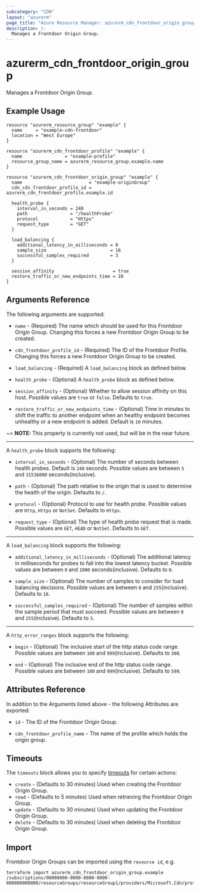 ```yaml
---
subcategory: "CDN"
layout: "azurerm"
page_title: "Azure Resource Manager: azurerm_cdn_frontdoor_origin_group"
description: |-
  Manages a Frontdoor Origin Group.
---
```


# azurerm_cdn_frontdoor_origin_group

Manages a Frontdoor Origin Group.

## Example Usage

```hcl
resource "azurerm_resource_group" "example" {
  name     = "example-cdn-frontdoor"
  location = "West Europe"
}

resource "azurerm_cdn_frontdoor_profile" "example" {
  name                = "example-profile"
  resource_group_name = azurerm_resource_group.example.name
}

resource "azurerm_cdn_frontdoor_origin_group" "example" {
  name                         = "example-originGroup"
  cdn_cdn_frontdoor_profile_id = azurerm_cdn_frontdoor_profile.example.id

  health_probe {
    interval_in_seconds = 240
    path                = "/healthProbe"
    protocol            = "Https"
    request_type        = "GET"
  }

  load_balancing {
    additional_latency_in_milliseconds = 0
    sample_size                        = 16
    successful_samples_required        = 3
  }

  session_affinity                      = true
  restore_traffic_or_new_endpoints_time = 10
}
```

## Arguments Reference

The following arguments are supported:

* `name` - (Required) The name which should be used for this Frontdoor Origin Group. Changing this forces a new Frontdoor Origin Group to be created.

* `cdn_frontdoor_profile_id` - (Required) The ID of the Frontdoor Profile. Changing this forces a new Frontdoor Origin Group to be created.

* `load_balancing` - (Required) A `load_balancing` block as defined below.

* `health_probe` - (Optional) A `health_probe` block as defined below.

* `session_affinity` - (Optional) Whether to allow session affinity on this host. Possible values are `true` or `false`. Defaults to `true`.

* `restore_traffic_or_new_endpoints_time` - (Optional) Time in minutes to shift the traffic to another endpoint when an healthy endpoint becomes unhealthy or a new endpoint is added. Default is `10` minutes.

~> **NOTE:** This property is currently not used, but will be in the near future.

---

A `health_probe` block supports the following:

* `interval_in_seconds` - (Optional) The number of seconds between health probes. Default is `240` seconds. Possible values are between `5` and `31536000` seconds(inclusive).

* `path` - (Optional) The path relative to the origin that is used to determine the health of the origin. Defaults to `/`.

* `protocol` - (Optional) Protocol to use for health probe. Possible values are `Http`, `Https` or `NotSet`. Defaults to `Https`.

* `request_type` - (Optional) The type of health probe request that is made. Possible values are `GET`, `HEAD` or `NotSet`. Defaults to `GET`.

---

A `load_balancing` block supports the following:

* `additional_latency_in_milliseconds` - (Optional) The additional latency in milliseconds for probes to fall into the lowest latency bucket. Possible values are between `0` and `1000` seconds(inclusive). Defaults to `0`.

* `sample_size` - (Optional) The number of samples to consider for load balancing decisions. Possible values are between `0` and `255`(inclusive). Defaults to `16`.

* `successful_samples_required` - (Optional) The number of samples within the sample period that must succeed. Possible values are between `0` and `255`(inclusive). Defaults to `3`.

---

A `http_error_ranges` block supports the following:

* `begin` - (Optional) The inclusive start of the http status code range. Possible values are between `100` and `999`(inclusive). Defaults to `300`.

* `end` - (Optional) The inclusive end of the http status code range. Possible values are between `100` and `999`(inclusive). Defaults to `599`.

## Attributes Reference

In addition to the Arguments listed above - the following Attributes are exported:

* `id` - The ID of the Frontdoor Origin Group.

* `cdn_frontdoor_profile_name` - The name of the profile which holds the origin group.

## Timeouts

The `timeouts` block allows you to specify [timeouts](https://www.terraform.io/docs/configuration/resources.html#timeouts) for certain actions:

* `create` - (Defaults to 30 minutes) Used when creating the Frontdoor Origin Group.
* `read` - (Defaults to 5 minutes) Used when retrieving the Frontdoor Origin Group.
* `update` - (Defaults to 30 minutes) Used when updating the Frontdoor Origin Group.
* `delete` - (Defaults to 30 minutes) Used when deleting the Frontdoor Origin Group.

## Import

Frontdoor Origin Groups can be imported using the `resource id`, e.g.

```shell
terraform import azurerm_cdn_frontdoor_origin_group.example /subscriptions/00000000-0000-0000-0000-000000000000/resourceGroups/resourceGroup1/providers/Microsoft.Cdn/profiles/profile1/originGroups/originGroup1
```
